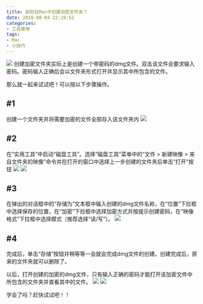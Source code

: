 ```yaml
---
title: 如何在Mac中创建加密文件夹？
date: 2018-08-04 22:19:52
categories:
- 工具使用
tags:
- Mac
- 小技巧
---
```

![](https://ws1.sinaimg.cn/large/006tNc79gy1ftytkr74l2j30le0c7tbz.jpg)
创建加密文件夹实际上是创建一个带密码的dmg文件。双击该文件会要求输入密码。密码输入正确后会以文件夹形式打开并显示其中所包含的文件。

那么就一起来试试吧！可以按以下步骤操作。

## #1
创建一个文件夹并将需要加密的文件全部存入该文件夹内
![](https://ws3.sinaimg.cn/large/006tNc79gy1fty19lgmlnj30mq06ggmx.jpg)

## #2
在“实用工具”中启动“磁盘工具”。选择“磁盘工具”菜单中的“文件 > 新建映像 > 来自文件夹的映像”命令并在打开的窗口中选择上一步创建的文件夹后单击“打开”按钮
![](https://ws1.sinaimg.cn/large/006tNc79gy1fty1ab94nxj31kw0mhk2d.jpg)
![](https://ws4.sinaimg.cn/large/006tNc79gy1fty1aptw4pj31g00w2wnp.jpg)

## #3
在弹出的对话框中的“存储为”文本框中输入创建的dmg文件名称，在“位置”下拉框中选择保存的位置，在“加密”下拉框中选择加密方式并按提示创建密码，在“映像格式”下拉框中选择模式（推荐选择“读/写”）。
![](https://ws2.sinaimg.cn/large/006tNc79gy1fty1bo432dj30um0f80v7.jpg)

## #4
完成后，单击“存储”按钮并稍等等一会就会完成dmg文件的创建。创建完成后，原来的文件夹就可以删除了。

以后，打开创建的加密的dmg文件，只有输入正确的密码才能打开该加密文件中所包含的文件夹并查看其中的文件。
![](https://ws1.sinaimg.cn/large/006tNc79gy1fty1cgouchj31kw0ttgx6.jpg)
![](https://ws1.sinaimg.cn/large/006tNc79gy1fty1cvs02fj30rs0hcgnl.jpg)

学会了吗？赶快试试吧！！